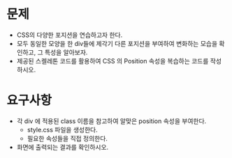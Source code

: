 # 문제
- CSS의 다양한 포지션을 연습하고자 한다.
- 모두 동일한 모양을 한 div들에 제각기 다른 포지션을 부여하여 변화하는 모습을 확인하고, 그 특성을 알아보자.
- 제공된 스켈레톤 코드를 활용하여 CSS 의 Position 속성을 복습하는 코드를 작성하시오. 

# 요구사항
- 각 div 에 적용된 class 이름을 참고하여 알맞은 position 속성을 부여한다. 
    - style.css 파일을 생성한다. 
    - 필요한 속성들을 직접 정의한다. 
- 화면에 출력되는 결과를 확인하시오.
